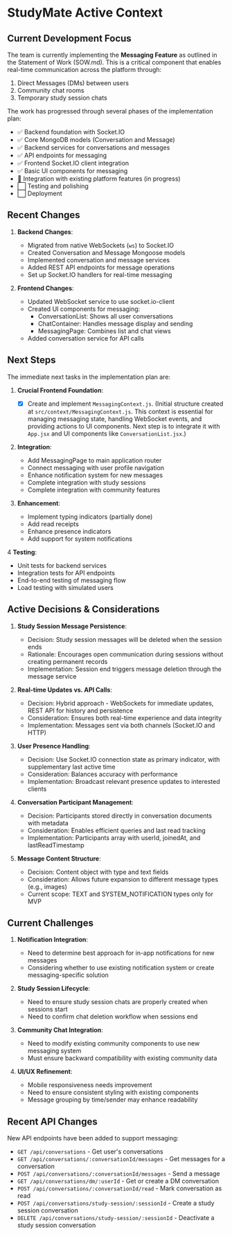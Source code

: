 # StudyMate Active Context

## Current Development Focus

The team is currently implementing the **Messaging Feature** as outlined in the Statement of Work (SOW.md). This is a critical component that enables real-time communication across the platform through:

1. Direct Messages (DMs) between users
2. Community chat rooms
3. Temporary study session chats

The work has progressed through several phases of the implementation plan:

- ✅ Backend foundation with Socket.IO
- ✅ Core MongoDB models (Conversation and Message)
- ✅ Backend services for conversations and messages
- ✅ API endpoints for messaging
- ✅ Frontend Socket.IO client integration
- ✅ Basic UI components for messaging
- 🔄 Integration with existing platform features (in progress)
- ⬜ Testing and polishing
- ⬜ Deployment

## Recent Changes

1. **Backend Changes**:

   - Migrated from native WebSockets (`ws`) to Socket.IO
   - Created Conversation and Message Mongoose models
   - Implemented conversation and message services
   - Added REST API endpoints for message operations
   - Set up Socket.IO handlers for real-time messaging

2. **Frontend Changes**:
   - Updated WebSocket service to use socket.io-client
   - Created UI components for messaging:
     - ConversationList: Shows all user conversations
     - ChatContainer: Handles message display and sending
     - MessagingPage: Combines list and chat views
   - Added conversation service for API calls

## Next Steps

The immediate next tasks in the implementation plan are:

1. **Crucial Frontend Foundation**:

   - [x] Create and implement `MessagingContext.js`. (Initial structure created at `src/context/MessagingContext.js`. This context is essential for managing messaging state, handling WebSocket events, and providing actions to UI components. Next step is to integrate it with `App.jsx` and UI components like `ConversationList.jsx`.)

2. **Integration**:

   - Add MessagingPage to main application router
   - Connect messaging with user profile navigation
   - Enhance notification system for new messages
   - Complete integration with study sessions
   - Complete integration with community features

3. **Enhancement**:

   - Implement typing indicators (partially done)
   - Add read receipts
   - Enhance presence indicators
   - Add support for system notifications

4 **Testing**:

- Unit tests for backend services
- Integration tests for API endpoints
- End-to-end testing of messaging flow
- Load testing with simulated users

## Active Decisions & Considerations

1. **Study Session Message Persistence**:

   - Decision: Study session messages will be deleted when the session ends
   - Rationale: Encourages open communication during sessions without creating permanent records
   - Implementation: Session end triggers message deletion through the message service

2. **Real-time Updates vs. API Calls**:

   - Decision: Hybrid approach - WebSockets for immediate updates, REST API for history and persistence
   - Consideration: Ensures both real-time experience and data integrity
   - Implementation: Messages sent via both channels (Socket.IO and HTTP)

3. **User Presence Handling**:

   - Decision: Use Socket.IO connection state as primary indicator, with supplementary last active time
   - Consideration: Balances accuracy with performance
   - Implementation: Broadcast relevant presence updates to interested clients

4. **Conversation Participant Management**:

   - Decision: Participants stored directly in conversation documents with metadata
   - Consideration: Enables efficient queries and last read tracking
   - Implementation: Participants array with userId, joinedAt, and lastReadTimestamp

5. **Message Content Structure**:
   - Decision: Content object with type and text fields
   - Consideration: Allows future expansion to different message types (e.g., images)
   - Current scope: TEXT and SYSTEM_NOTIFICATION types only for MVP

## Current Challenges

1. **Notification Integration**:

   - Need to determine best approach for in-app notifications for new messages
   - Considering whether to use existing notification system or create messaging-specific solution

2. **Study Session Lifecycle**:

   - Need to ensure study session chats are properly created when sessions start
   - Need to confirm chat deletion workflow when sessions end

3. **Community Chat Integration**:

   - Need to modify existing community components to use new messaging system
   - Must ensure backward compatibility with existing community data

4. **UI/UX Refinement**:
   - Mobile responsiveness needs improvement
   - Need to ensure consistent styling with existing components
   - Message grouping by time/sender may enhance readability

## Recent API Changes

New API endpoints have been added to support messaging:

- `GET /api/conversations` - Get user's conversations
- `GET /api/conversations/:conversationId/messages` - Get messages for a conversation
- `POST /api/conversations/:conversationId/messages` - Send a message
- `GET /api/conversations/dm/:userId` - Get or create a DM conversation
- `POST /api/conversations/:conversationId/read` - Mark conversation as read
- `POST /api/conversations/study-session/:sessionId` - Create a study session conversation
- `DELETE /api/conversations/study-session/:sessionId` - Deactivate a study session conversation
